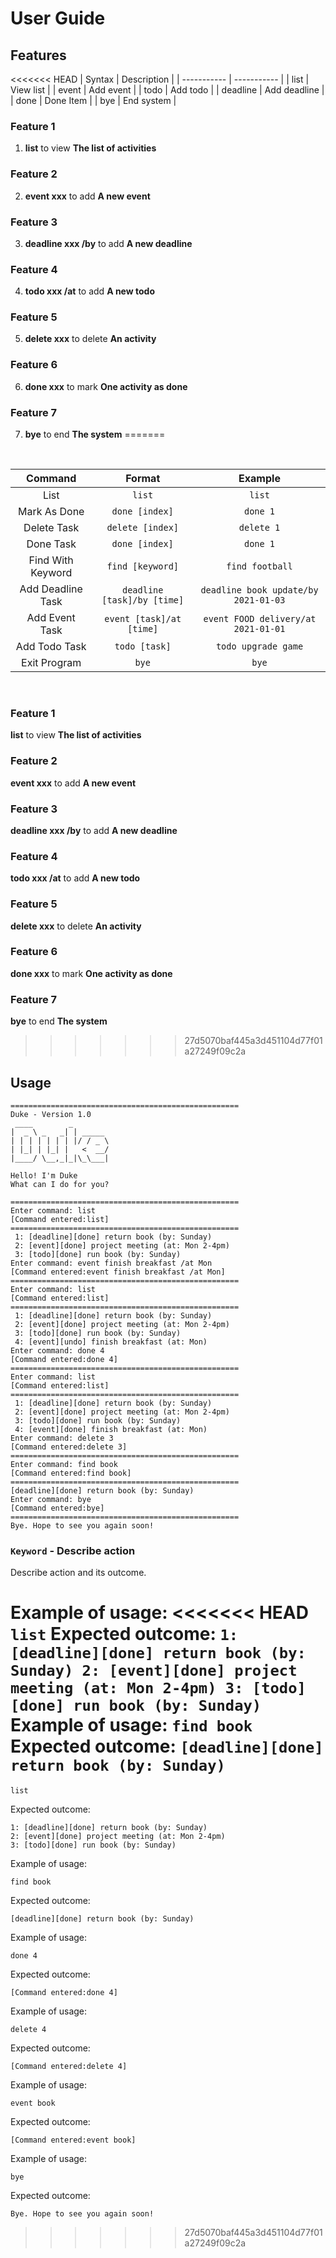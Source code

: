 # User Guide

## Features 
<<<<<<< HEAD
| Syntax      | Description |
| ----------- | ----------- |
| list      | View list       |
| event   | Add event        |
| todo      | Add todo       |
| deadline   | Add deadline  |
| done      | Done Item      |
| bye   | End system        |
### Feature 1 
1. **list** to view **The list of activities**
### Feature 2
2. **event xxx** to add **A new event**
### Feature 3
3. **deadline xxx /by** to add **A new deadline**
### Feature 4
4. **todo xxx /at** to add **A new todo**
### Feature 5
5. **delete xxx** to delete **An activity**
### Feature 6
6. **done xxx** to mark **One activity as done**
### Feature 7
7. **bye** to end **The system**
=======

&nbsp;

| Command | Format | Example |
|:-------:|:----------:|:-------------------:|
| List|`list`|`list`|
| Mark As Done|`done [index]`|`done 1`|
| Delete Task|`delete [index]`|`delete 1`|
| Done Task|`done [index]`|`done 1`|
| Find With Keyword|`find [keyword]`|`find football`|
| Add Deadline Task|`deadline [task]/by [time]`|`deadline book update/by 2021-01-03`|
| Add Event Task|`event [task]/at [time]`|`event FOOD delivery/at 2021-01-01`|
| Add Todo Task|`todo [task]`|`todo upgrade game`|
| Exit Program|`bye`|`bye`|

&nbsp;

### Feature 1 
**list** to view **The list of activities**
### Feature 2
**event xxx** to add **A new event**
### Feature 3
**deadline xxx /by** to add **A new deadline**
### Feature 4
**todo xxx /at** to add **A new todo**
### Feature 5
**delete xxx** to delete **An activity**
### Feature 6
**done xxx** to mark **One activity as done**
### Feature 7
**bye** to end **The system**
>>>>>>> 27d5070baf445a3d451104d77f01a27249f09c2a

## Usage

```
===================================================
Duke - Version 1.0
 ____        _        
|  _ \ _   _| | _____ 
| | | | | | | |/ / _ \
| |_| | |_| |   <  __/
|____/ \__,_|_|\_\___|

Hello! I'm Duke
What can I do for you?

===================================================
Enter command: list
[Command entered:list]
===================================================
 1: [deadline][done] return book (by: Sunday)
 2: [event][done] project meeting (at: Mon 2-4pm)
 3: [todo][done] run book (by: Sunday)
Enter command: event finish breakfast /at Mon
[Command entered:event finish breakfast /at Mon]
===================================================
Enter command: list
[Command entered:list]
===================================================
 1: [deadline][done] return book (by: Sunday)
 2: [event][done] project meeting (at: Mon 2-4pm)
 3: [todo][done] run book (by: Sunday)
 4: [event][undo] finish breakfast (at: Mon)
Enter command: done 4
[Command entered:done 4]
===================================================
Enter command: list
[Command entered:list]
===================================================
 1: [deadline][done] return book (by: Sunday)
 2: [event][done] project meeting (at: Mon 2-4pm)
 3: [todo][done] run book (by: Sunday)
 4: [event][done] finish breakfast (at: Mon)
Enter command: delete 3
[Command entered:delete 3]
===================================================
Enter command: find book
[Command entered:find book]
===================================================
[deadline][done] return book (by: Sunday)
Enter command: bye
[Command entered:bye]
===================================================
Bye. Hope to see you again soon!
```

### `Keyword` - Describe action

Describe action and its outcome.

Example of usage: 
<<<<<<< HEAD
`
list
`
Expected outcome:
`
1: [deadline][done] return book (by: Sunday)
2: [event][done] project meeting (at: Mon 2-4pm)
3: [todo][done] run book (by: Sunday)
`
Example of usage:
`
find book
`
Expected outcome:
`
[deadline][done] return book (by: Sunday)
`
=======

```
list
```

Expected outcome:

```
1: [deadline][done] return book (by: Sunday)
2: [event][done] project meeting (at: Mon 2-4pm)
3: [todo][done] run book (by: Sunday)
```

Example of usage:

```
find book
```

Expected outcome:

```
[deadline][done] return book (by: Sunday)
```

Example of usage:

```
done 4
```

Expected outcome:

```
[Command entered:done 4]
```

Example of usage:

```
delete 4
```

Expected outcome:

```
[Command entered:delete 4]
```

Example of usage:

```
event book
```

Expected outcome:

```
[Command entered:event book]
```

Example of usage:

```
bye
```

Expected outcome:

```
Bye. Hope to see you again soon!
```
>>>>>>> 27d5070baf445a3d451104d77f01a27249f09c2a
